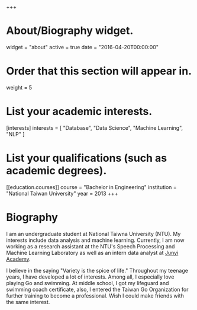 +++
# About/Biography widget.
widget = "about"
active = true
date = "2016-04-20T00:00:00"

# Order that this section will appear in.
weight = 5

# List your academic interests.
[interests]
  interests = [
    "Database",
    "Data Science",
    "Machine Learning",
    "NLP"
  ]

# List your qualifications (such as academic degrees).
[[education.courses]]
  course = "Bachelor in Engineering"
  institution = "National Taiwan University"
  year = 2013
+++

# Biography

I am an undergraduate student at National Taiwna University (NTU). My interests include data analysis and machine learning. Currently, I am now working as a research assistant at the NTU's Speech Processing and Machine Learning Laboratory as well as an intern data analyst at [Junyi Academy](http://english.thealliance.org.tw/junyi-academy.html). 

I believe in the saying "Variety is the spice of life." Throughout my teenage years, I have developed a lot of interests. Among all, I especially love playing Go and swimming. At middle school, I got my lifeguard and swimming coach certificate, also, I entered the Taiwan Go Organization for further training to become a professional. Wish I could make friends with the same interest.
